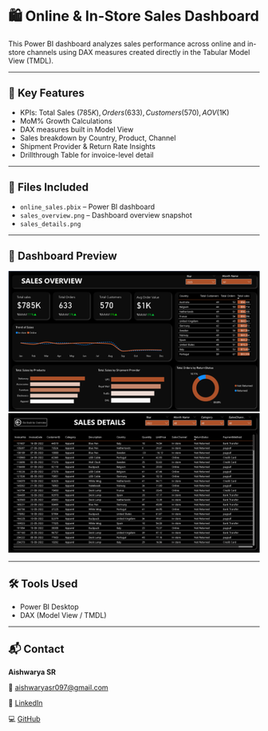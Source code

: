 # 🛍️ Online & In-Store Sales Dashboard

This Power BI dashboard analyzes sales performance across online and in-store channels using DAX measures created directly in the Tabular Model View (TMDL).

---

## 🔧 Key Features
- KPIs: Total Sales ($785K), Orders (633), Customers (570), AOV ($1K)
- MoM% Growth Calculations
- DAX measures built in Model View
- Sales breakdown by Country, Product, Channel
- Shipment Provider & Return Rate Insights
- Drillthrough Table for invoice-level detail
  
---

## 📁 Files Included
- `online_sales.pbix` – Power BI dashboard
- `sales_overview.png` – Dashboard overview snapshot
- `sales_details.png`

---

## 📸 Dashboard Preview

![Power BI Dashboard](sales_overview.png)
![Power BI Dashboard](sales_details.png)

---

## 🛠 Tools Used
- Power BI Desktop
- DAX (Model View / TMDL)
  
---

## 📬 Contact

**Aishwarya SR**  

📧 aishwaryasr097@gmail.com 

🔗 [LinkedIn](https://www.linkedin.com/in/aishwarya-sr/)  

💻 [GitHub](https://github.com/Aiishwarya01)
